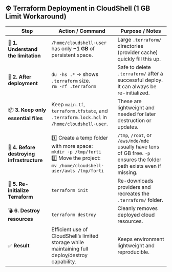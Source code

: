 ## ⚙️ Terraform Deployment in CloudShell (1 GB Limit Workaround)

| **Step**                                   | **Action / Command**                                                                                                                      | **Purpose / Notes**                                                                                                   |
| ------------------------------------------ | ----------------------------------------------------------------------------------------------------------------------------------------- | --------------------------------------------------------------------------------------------------------------------- |
| 🧩 **1. Understand the limitation**        | `/home/cloudshell-user` has only **~1 GB** of persistent space.                                                                           | Large `.terraform/` directories (provider cache) quickly fill this up.                                                |
| 🧹 **2. After deployment**                 | `du -hs .*` → shows `.terraform` size.<br>`rm -rf .terraform`                                                                             | Safe to delete `.terraform/` after a successful deploy. It can always be re-initialized.                              |
| 📦 **3. Keep only essential files**        | Keep `main.tf`, `terraform.tfstate`, and `.terraform.lock.hcl` in `/home/cloudshell-user`.                                                | These are lightweight and needed for later destruction or updates.                                                    |
| 🚚 **4. Before destroying infrastructure** | 1️⃣ Create a temp folder with more space:<br>`mkdir -p /tmp/forti`<br>2️⃣ Move the project:<br>`mv /home/cloudshell-user/awls /tmp/forti` | `/tmp`, `/root`, or `/aws/mde/mde` usually have tens of GB free. `-p` ensures the folder path exists even if missing. |
| 🔄 **5. Re-initialize Terraform**          | `terraform init`                                                                                                                          | Re-downloads providers and recreates the `.terraform/` folder.                                                        |
| 💣 **6. Destroy resources**                | `terraform destroy`                                                                                                                       | Cleanly removes deployed cloud resources.                                                                             |
| ✅ **Result**                               | Efficient use of CloudShell’s limited storage while maintaining full deploy/destroy capability.                                           | Keeps environment lightweight and reproducible.                                                                       |
